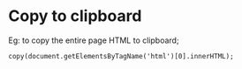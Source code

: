 Copy to clipboard
=================

Eg: to copy the entire page HTML to clipboard;

```
copy(document.getElementsByTagName('html')[0].innerHTML);
```
